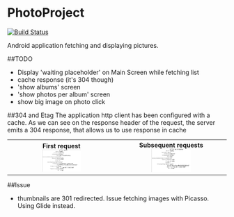 # PhotoProject
[![Build Status](https://travis-ci.org/TurhanOz/PhotoProject.svg?branch=master)](https://travis-ci.org/TurhanOz/PhotoProject)

Android application fetching and displaying pictures.

##TODO
- Display 'waiting placeholder' on Main Screen while fetching list
- cache response (it's 304 though)
- 'show albums' screen
- 'show photos per album' screen
- show big image on photo click

##304 and Etag
The application http client has been configured with a cache.
As we can see on the response header of the request, the server emits a 304 response, that allows us
to use response in cache

<table>
<tr>
<th>First request<br><img src="media/firstRequest.jpeg" width="38%"></th>
<th>Subsequent requests<br><img src="media/secondRequest.jpeg" width="38%"></th>
</tr>
</table>

##Issue
- thumbnails are 301 redirected. Issue fetching images with Picasso. Using Glide instead.
